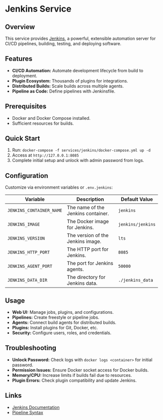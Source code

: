 # Jenkins Service

## Overview
This service provides [Jenkins](https://www.jenkins.io/), a powerful, extensible automation server for CI/CD pipelines, building, testing, and deploying software.

## Features
- **CI/CD Automation:** Automate development lifecycle from build to deployment.
- **Plugin Ecosystem:** Thousands of plugins for integrations.
- **Distributed Builds:** Scale builds across multiple agents.
- **Pipeline as Code:** Define pipelines with Jenkinsfile.

## Prerequisites
- Docker and Docker Compose installed.
- Sufficient resources for builds.

## Quick Start
1. Run: `docker-compose -f services/jenkins/docker-compose.yml up -d`
2. Access at `http://127.0.0.1:8085`
3. Complete initial setup and unlock with admin password from logs.

## Configuration
Customize via environment variables or `.env.jenkins`:

| Variable               | Description                                       | Default Value    |
| ---------------------- | ------------------------------------------------- | ---------------- |
| `JENKINS_CONTAINER_NAME` | The name of the Jenkins container.               | `jenkins`        |
| `JENKINS_IMAGE`        | The Docker image for Jenkins.                     | `jenkins/jenkins`|
| `JENKINS_VERSION`      | The version of the Jenkins image.                 | `lts`            |
| `JENKINS_HTTP_PORT`    | The HTTP port for Jenkins.                        | `8085`           |
| `JENKINS_AGENT_PORT`   | The port for Jenkins agents.                      | `50000`          |
| `JENKINS_DATA_DIR`     | The directory for Jenkins data.                   | `./jenkins_data` |

## Usage
- **Web UI:** Manage jobs, plugins, and configurations.
- **Pipelines:** Create freestyle or pipeline jobs.
- **Agents:** Connect build agents for distributed builds.
- **Plugins:** Install plugins for Git, Docker, etc.
- **Security:** Configure users, roles, and credentials.

## Troubleshooting
- **Unlock Password:** Check logs with `docker logs <container>` for initial password.
- **Permission Issues:** Ensure Docker socket access for Docker builds.
- **Memory/CPU:** Increase limits if builds fail due to resources.
- **Plugin Errors:** Check plugin compatibility and update Jenkins.

## Links
- [Jenkins Documentation](https://www.jenkins.io/doc/)
- [Pipeline Syntax](https://www.jenkins.io/doc/book/pipeline/syntax/)